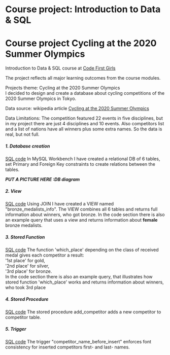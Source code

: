 # Course project: Introduction to Data & SQL   


# Course project Cycling at the 2020 Summer Olympics  

Introduction to Data & SQL course at [Code First Girls](https://codefirstgirls.com/courses/classes/coding-kickstarter/)  

The project reflects all major learning outcomes from the course modules.

Projects theme: Cycling at the 2020 Summer Olympics  
I decided to design and create a database about cycling competitions of the 2020 Summer Olympics in Tokyo.

Data source: wikipedia article [Cycling at the 2020 Summer Olympics](https://en.m.wikipedia.org/wiki/Cycling_at_the_2020_Summer_Olympics)

Data Limitations: The competition featured 22 events in five disciplines, but in my project there are just 4 disciplines and 10 events. 
Also competitors list and a list of nations have all winners plus some extra names. 
So the data is real, but not full.

##### 1. Database creation
[SQL code](https://github.com/irynamatsiuk/projects/blob/main/cycling2020olympic/databasecreation.sql)
In MySQL Workbench I have created a relational DB of 6 tables, set Primary and Foreign Key constraints to create relations between the tables.

***PUT A  PICTURE HERE :DB diagram***

##### 2. View
[SQL code](https://github.com/irynamatsiuk/projects/blob/main/cycling2020olympic/view.sql)
Using JOIN I have created a VIEW named "bronze_medalists_info".
The VIEW combines all 6 tables and returns full information about winners, who got bronze.
In the code section there is also an example query that uses a view and returns information about **female** bronze medalists.

##### 3. Stored Function
[SQL code](https://github.com/irynamatsiuk/projects/blob/main/cycling2020olympic/storedfunction.sql)
The function 'which_place' depending on the class of received medal gives each competitor a result:  
'1st place' for gold,  
'2nd place' for silver,  
'3rd place' for bronze.  
In the code section there is also an example query, that illustrates how stored function 'which_place' works and returns information about winners, who took 3rd place

##### 4. Stored Procedure
[SQL code](https://github.com/irynamatsiuk/projects/blob/main/cycling2020olympic/storedprocedure.sql)
The stored procedure add_competitor adds a new competitor to competitor table.

##### 5. Trigger
[SQL code](https://github.com/irynamatsiuk/projects/blob/main/cycling2020olympic/trigger.sql)
The trigger "competitor_name_before_insert" enforces font consistency for inserted competitors first- and last- names.

